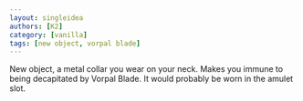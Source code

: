 ```yaml
---
layout: singleidea
authors: [K2]
category: [vanilla]
tags: [new object, vorpal blade]
---
```

New object, a metal collar you wear on your neck. Makes you immune to being decapitated by Vorpal Blade. It would probably be worn in the amulet slot.
